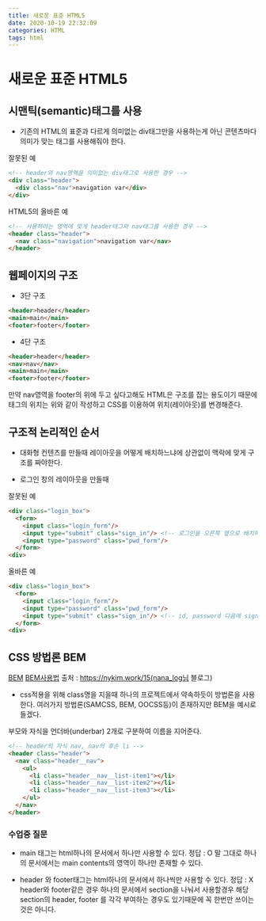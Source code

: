 ```yaml
---
title: 새로운 표준 HTML5
date: 2020-10-19 22:32:09
categories: HTML
tags: html
---
```


# 새로운 표준 HTML5

## 시맨틱(semantic)태그를 사용
- 기존의 HTML의 표준과 다르게 의미없는 div태그만을 사용하는게 아닌 콘텐츠마다 의미가 맞는 태그를 사용해줘야 한다.

잘못된 예
```html
<!-- header와 nav영역을 의미없는 div태그로 사용한 경우 -->
<div class="header">
  <div class="nav">navigation var</div>
</div>
```

HTML5의 올바른 예
```html
<!-- 사용하려는 영역에 맞게 header태그와 nav태그를 사용한 경우 -->
<header class="header">
  <nav class="navigation">navigation var</nav>
</header>
```

## 웹페이지의 구조

- 3단 구조

```html
<header>header</header>
<main>main</main>
<footer>footer</footer>
```

- 4단 구조

```html
<header>header</header>
<nav>nav</nav>
<main>main</main>
<footer>footer</footer>
```

만약 nav영역을 footer의 위에 두고 싶다고해도 HTML은 구조를 잡는 용도이기 때문에
태그의 위치는 위와 같이 작성하고 CSS를 이용하여 위치(레이아웃)를 변경해준다.

## 구조적 논리적인 순서

- 대화형 컨텐츠를 만들때 레이아웃을 어떻게 배치하느냐에 상관없이 맥락에 맞게 구조를 짜야한다.

- 로그인 창의 레이아웃을 만들때

잘못된 예
```html
<div class="login_box">
  <form>
    <input class="login_form"/>
    <input type="submit" class="sign_in"/> <!-- 로그인을 오른쪽 옆으로 배치하기 위해 맥락을 중간에 끼워넣음 -->
    <input type="password" class="pwd_form"/>
  </form>
<div>
```

올바른 예
```html
<div class="login_box">
  <form>
    <input class="login_form"/>
    <input type="password" class="pwd_form"/>
    <input type="submit" class="sign_in"/> <!-- id, password 다음에 sign_in 버튼을 배치 -->
  </form>
<div>
```

## CSS 방법론 BEM

[BEM](http://getbem.com/)
[BEM사용법](https://nykim.work/15) 출처 : https://nykim.work/15(nana_log님 블로그)

- css적용을 위해 class명을 지을때 하나의 프로젝트에서 약속하듯이 방법론을 사용한다.
여러가지 방법론(SAMCSS, BEM, OOCSS등)이 존재하지만 BEM을 예시로 들겠다.

부모와 자식을 언더바(underbar) 2개로 구분하여 이름을 지어준다.
```html
<!-- header의 자식 nav, nav의 후손 li -->
<header class="header">
  <nav class="header__nav">
    <ul>
      <li class="header__nav__list-item1"></li>
      <li class="header__nav__list-item2"></li>
      <li class="header__nav__list-item3"></li>
    </ul>
  </nav>
</header>
```

### 수업중 질문

- main 태그는 html하나의 문서에서 하나만 사용할 수 있다.
정답 : O
말 그대로 하나의 문서에서는 main contents의 영역이 하나만 존재할 수 있다.

- header 와 footer태그는 html하나의 문서에서 하나씩만 사용할 수 있다.
정답 : X
header와 footer같은 경우 하나의 문서에서 section을 나눠서 사용할경우 해당 section의 header, footer
를 각각 부여하는 경우도 있기때문에 꼭 한번만 쓰이는것은 아니다.
